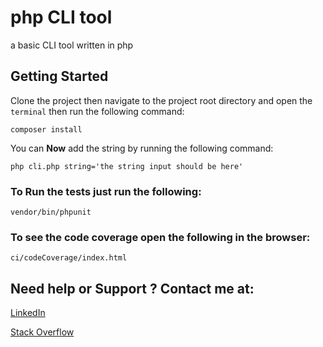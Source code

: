 # php CLI tool
a basic CLI tool written in php

## Getting Started
Clone the project then navigate to the project root directory and open the `terminal` then run the following command:

`composer install`

You can **Now** add the string by running the following command:

`php cli.php string='the string input should be here'`

### To Run the tests just run the following:
`vendor/bin/phpunit`

### To see the code coverage open the following in the browser:
`ci/codeCoverage/index.html`

## Need help or Support ? Contact me at:
[LinkedIn](https://www.linkedin.com/in/mahmood-ahmad-mahmood)

[Stack Overflow](https://stackoverflow.com/users/13562930/mahmood-ahmad)
